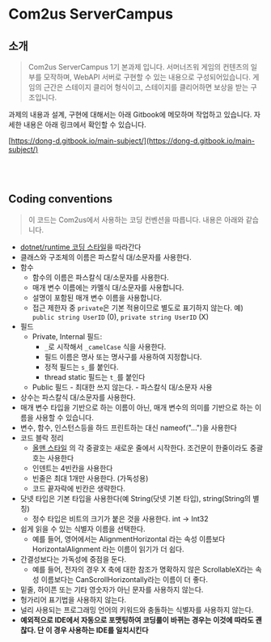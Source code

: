 # Com2us ServerCampus

## 소개
> Com2us ServerCampus 1기 본과제 입니다.
> 서머너즈워 게임의 컨텐츠의 일부를 모작하며, WebAPI 서버로 구현할 수 있는 내용으로 구성되어있습니다. 게임의 근간은 스테이지 클리어 형식이고, 스테이지를 클리어하면 보상을 받는 구조입니다.

과제의 내용과 설계, 구현에 대해서는 아래 Gitbook에 메모하며 작업하고 있습니다. 자세한 내용은 아래 링크에서 확인할 수 있습니다.

[https://dong-d.gitbook.io/main-subject/](https://dong-d.gitbook.io/main-subject/)

<br><br>
## Coding conventions
> 이 코드는 Com2us에서 사용하는 코딩 컨벤션을 따릅니다. 내용은 아래와 같습니다.
- [dotnet/runtime 코딩 스타일](https://github.com/dotnet/runtime/blob/main/docs/coding-guidelines/coding-style.md)을 따라간다
- 클래스와 구조체의 이름은 파스칼식 대/소문자를 사용한다.
- 함수
    - 함수의 이름은 파스칼식 대/소문자를 사용한다.
	- 매개 변수 이름에는 카멜식 대/소문자를 사용합니다.
	- 설명이 포함된 매개 변수 이름을 사용합니다.
	- 접근 제한자 중 `private`은 기본 적용이므로 별도로 표기하지 않는다. 예) `public string UserID` (0), `private string UserID` (X)
- 필드 
    - Private, Internal 필드:	 
	    - `_`로 시작해서 `_camelCase` 식을 사용한다.
	    - 필드 이름은 명사 또는 명사구를 사용하여 지정합니다.
		- 정적 필드는 `s_`를 붙인다.
		- thread static 필드는 `t_`를 붙인다
    - Public 필드
     	   - 최대한 쓰지 않는다. 
     	   - 파스칼식 대/소문자 사용
- 상수는 파스칼식 대/소문자를 사용한다.
- 매개 변수 타입을 기반으로 하는 이름이 아닌, 매개 변수의 의미를 기반으로 하는 이름을 사용할 수 있습니다.
- 변수, 함수, 인스턴스등을 하드 프린트하는 대신 nameof("...")을 사용한다 
- 코드 블락 정리
	- [올맨 스타일](http://en.wikipedia.org/wiki/Indent_style#Allman_style) 의 각 중괄호는 새로운 줄에서 시작한다. 조건문이 한줄이라도 중괄호는 사용한다
	- 인덴트는 4빈칸을 사용한다
	- 빈줄은 최대 1개만 사용한다. (가독성용)
	- 코드 끝자락에 빈칸은 생략한다. 
- 닷넷 타입은 기본 타입을 사용한다(예 String(닷넷 기본 타입), string(String의 별칭)
    - 정수 타입은 비트의 크기가 붙은 것을 사용한다. int -> Int32
- 쉽게 읽을 수 있는 식별자 이름을 선택한다. 
    - 예를 들어, 영어에서는 AlignmentHorizontal 라는 속성 이름보다 HorizontalAlignment 라는 이름이 읽기가 더 쉽다.
- 간결성보다는 가독성에 중점을 둔다. 
    - 예를 들어, 전자의 경우 X 축에 대한 참조가 명확하지 않은 ScrollableX라는 속성 이름보다는 CanScrollHorizontally라는 이름이 더 좋다.
- 밑줄, 하이픈 또는 기타 영숫자가 아닌 문자를 사용하지 않는다.
- 헝가리어 표기법을 사용하지 않는다.
- 널리 사용되는 프로그래밍 언어의 키워드와 충돌하는 식별자를 사용하지 않는다.
- **예외적으로 IDE에서 자동으로 포맷팅하여 코딩룰이 바뀌는 경우는 이것에 따라도 괜찮다. 단 이 경우 사용하는 IDE를 일치시킨다**

